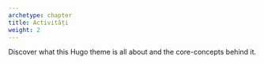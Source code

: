 ```yaml
---
archetype: chapter
title: Activități
weight: 2
---
```


Discover what this Hugo theme is all about and the core-concepts behind it.
